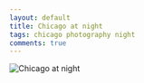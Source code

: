 ```yaml
---
layout: default
title: Chicago at night
tags: chicago photography night
comments: true
---
```


![Chicago at night](/assets/img/chicago-at-night.jpg)
